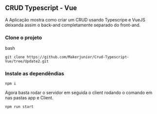 ## CRUD Typescript - Vue
A  Aplicação mostra como criar um CRUD usando Typescripe e VueJS deixanda assim o back-and completamente separado do front-and.

### Clone o projeto 
bash
```
git clone https://github.com/Makerjunior/Crud-Typescript-Vue/tree/Update2.git
```
### Instale as dependêndias 
```
npm i
```
Agora basta rodar o servidor em seguida o client rodando o comando em nas pastas app e Client.
```
npm run start
```